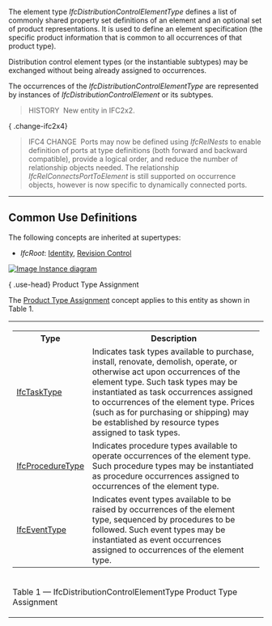 ﻿The element type _IfcDistributionControlElementType_ defines a list of commonly shared property set definitions of an element and an optional set of product representations. It is used to define an element specification (the specific product information that is common to all occurrences of that product type).

Distribution control element types (or the instantiable subtypes) may be exchanged without being already assigned to occurrences.

The occurrences of the _IfcDistributionControlElementType_ are represented by instances of _IfcDistributionControlElement_ or its subtypes.

> HISTORY&nbsp; New entity in IFC2x2.

{ .change-ifc2x4}
> IFC4 CHANGE&nbsp; Ports may now be defined using _IfcRelNests_ to enable definition of ports at type definitions (both forward and backward compatible), provide a logical order, and reduce the number of relationship objects needed. The relationship _IfcRelConnectsPortToElement_ is still supported on occurrence objects, however is now specific to dynamically connected ports.

___
## Common Use Definitions
The following concepts are inherited at supertypes:

* _IfcRoot_: [Identity](../../templates/identity.htm), [Revision Control](../../templates/revision-control.htm)

[![Image](../../../img/diagram.png)&nbsp;Instance diagram](../../../annex/annex-d/common-use-definitions/ifcdistributioncontrolelementtype.htm)

{ .use-head}
Product Type Assignment

The [Product Type Assignment](../../templates/product-type-assignment.htm) concept applies to this entity as shown in Table 1.

<table>
<tr><td>
<table class="gridtable">
<tr><th><b>Type</b></th><th><b>Description</b></th></tr>
<tr><td><a href="../../ifcprocessextension/lexical/ifctasktype.htm">IfcTaskType</a></td><td>Indicates task types available to purchase, install, renovate, demolish, operate, or otherwise act upon occurrences of the element type.  Such task types may be instantiated as task occurrences assigned to occurrences of the element type.  Prices (such as for purchasing or shipping) may be established by resource types assigned to task types.</td></tr>
<tr><td><a href="../../ifcprocessextension/lexical/ifcproceduretype.htm">IfcProcedureType</a></td><td>Indicates procedure types available to operate occurrences of the element type.  Such procedure types may be instantiated as procedure occurrences assigned to occurrences of the element type.</td></tr>
<tr><td><a href="../../ifcprocessextension/lexical/ifceventtype.htm">IfcEventType</a></td><td>Indicates event types available to be raised by occurrences of the element type, sequenced by procedures to be followed.  Such event types may be instantiated as event occurrences assigned to occurrences of the element type.</td></tr>
</table>
</td></tr>
<tr><td><p class="table">Table 1 &mdash; IfcDistributionControlElementType Product Type Assignment</p></td></tr></table>